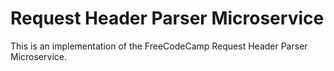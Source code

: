 # Request Header Parser Microservice

This is an implementation of the FreeCodeCamp Request Header Parser Microservice.